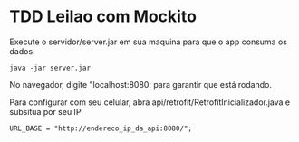 # TDD Leilao com Mockito

Execute o servidor/server.jar em sua maquina para que o app consuma os dados.

```java -jar server.jar```

No navegador, digite "localhost:8080: para garantir que está rodando.

Para configurar com seu celular, abra api/retrofit/RetrofitInicializador.java e subsitua por seu IP

```URL_BASE = "http://endereco_ip_da_api:8080/";```
